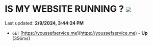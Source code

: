 # IS MY WEBSITE RUNNING ? [![](https://img.shields.io/static/v1?label=Sponsor&message=%E2%9D%A4&logo=GitHub&color=%23fe8e86)](https://github.com/sponsors/<username>)

Last updated: **2/9/2024, 3:44:24 PM**

- `GET` [https://youssefservice.me](https://youssefservice.me) - **Up** (356ms)
